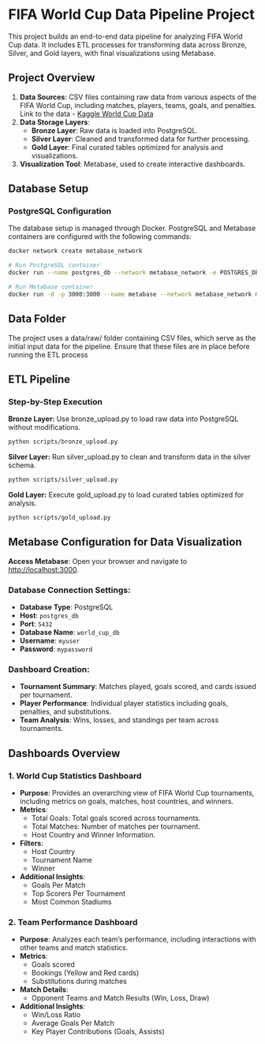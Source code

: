 # FIFA World Cup Data Pipeline Project

This project builds an end-to-end data pipeline for analyzing FIFA World Cup data. It includes ETL processes for transforming data across Bronze, Silver, and Gold layers, with final visualizations using Metabase.

## Project Overview

1. **Data Sources**: CSV files containing raw data from various aspects of the FIFA World Cup, including matches, players, teams, goals, and penalties.
Link to the data - [Kaggle World Cup Data](https://www.kaggle.com/datasets/joshfjelstul/world-cup-database)
2. **Data Storage Layers**:
   - **Bronze Layer**: Raw data is loaded into PostgreSQL.
   - **Silver Layer**: Cleaned and transformed data for further processing.
   - **Gold Layer**: Final curated tables optimized for analysis and visualizations.
3. **Visualization Tool**: Metabase, used to create interactive dashboards.

## Database Setup

### PostgreSQL Configuration

The database setup is managed through Docker. PostgreSQL and Metabase containers are configured with the following commands:

```bash
docker network create metabase_network

# Run PostgreSQL container
docker run --name postgres_db --network metabase_network -e POSTGRES_DB=world_cup_db -e POSTGRES_USER=myuser -e POSTGRES_PASSWORD=mypassword -p 5432:5432 -d postgres

# Run Metabase container
docker run -d -p 3000:3000 --name metabase --network metabase_network metabase/metabase

```

## Data Folder

The project uses a data/raw/ folder containing CSV files, which serve as the initial input data for the pipeline. Ensure that these files are in place before running the ETL process

## ETL Pipeline

### Step-by-Step Execution

**Bronze Layer:** Use bronze_upload.py to load raw data into PostgreSQL without modifications.
```bash
python scripts/bronze_upload.py
```
**Silver Layer:** Run silver_upload.py to clean and transform data in the silver schema.
```bash
python scripts/silver_upload.py
```
**Gold Layer:** Execute gold_upload.py to load curated tables optimized for analysis.
```bash
python scripts/gold_upload.py
```

## Metabase Configuration for Data Visualization

**Access Metabase**: Open your browser and navigate to [http://localhost:3000](http://localhost:3000).

### Database Connection Settings:

- **Database Type**: PostgreSQL
- **Host**: `postgres_db`
- **Port**: `5432`
- **Database Name**: `world_cup_db`
- **Username**: `myuser`
- **Password**: `mypassword`

### Dashboard Creation:

- **Tournament Summary**: Matches played, goals scored, and cards issued per tournament.
- **Player Performance**: Individual player statistics including goals, penalties, and substitutions.
- **Team Analysis**: Wins, losses, and standings per team across tournaments.

## Dashboards Overview

### 1. World Cup Statistics Dashboard
- **Purpose**: Provides an overarching view of FIFA World Cup tournaments, including metrics on goals, matches, host countries, and winners.
- **Metrics**:
  - Total Goals: Total goals scored across tournaments.
  - Total Matches: Number of matches per tournament.
  - Host Country and Winner Information.
- **Filters**:
  - Host Country
  - Tournament Name
  - Winner
- **Additional Insights**:
  - Goals Per Match
  - Top Scorers Per Tournament
  - Most Common Stadiums

### 2. Team Performance Dashboard
- **Purpose**: Analyzes each team’s performance, including interactions with other teams and match statistics.
- **Metrics**:
  - Goals scored
  - Bookings (Yellow and Red cards)
  - Substitutions during matches
- **Match Details**:
  - Opponent Teams and Match Results (Win, Loss, Draw)
- **Additional Insights**:
  - Win/Loss Ratio
  - Average Goals Per Match
  - Key Player Contributions (Goals, Assists)
